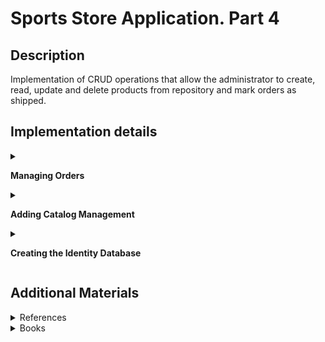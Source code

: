 # Sports Store Application. Part 4

## Description

Implementation of CRUD operations that allow the administrator to create, read, update and delete products from repository and mark orders as shipped.

## Implementation details

<details>
<summary>

**Managing Orders**
</summary>

- Go to the cloned repository of the previous step `Sport Store Application. Part 3`. 

- Switch to the `sports-store-application-4` branch and do a fast-forward merge according to changes from the `main` branch.

```
$ git checkout sports-store-application-4

$ git merge main --ff

```
- Continue your work in Visual Studio or other IDE.

- Build project, run application and request http://localhost:5000/. All functionalities implemented in the previous step should work.

- Create and add to `Controllers` folder a separate `AdminController` controller class for managing orders shipping and the product catalog.

```
using Microsoft.AspNetCore.Mvc;
using SportsStore.Models;
using SportsStore.Models.Repository;

namespace SportsStore.Controllers
{
    [Route("Admin")]
  ➥public class AdminController : Controller
    {
        private IStoreRepository storeRepository;
        private IOrderRepository orderRepository;

        public AdminController(IStoreRepository storeRepository, IOrderRepository orderRepository) 
            => (this.storeRepository, this.orderRepository) = (storeRepository, orderRepository);

        [Route("Orders")]
        public ViewResult Orders() => View(orderRepository.Orders);

        [Route("Products")]
        public ViewResult Products() => View(storeRepository.Products);
    }
}

```
`In the future a routing attributes will be used to routing support.`

- Add the `AdminNavigationMenuViewComponent.cs` class file to `Components` folder.

```
using Microsoft.AspNetCore.Mvc;

namespace SportsStore.Components
{
  ➥public class AdminNavigationMenuViewComponent : ViewComponent
    {
        public IViewComponentResult Invoke()
        {
            ViewBag.Selection = Request.Path.Value ?? "Products";

            return View(new string[] { "Orders", "Products" });
        }
    }
}
```
- Add the `Default.cshtml` Razor View file in the `Views/Shared/Components/AdminNavigationMenu` folder.

```
@model IEnumerable<string>

<div class="d-grid gap-2">
    @foreach (string category in Model)
    {
        <a class="btn @(((string)ViewBag.Selection).Contains(category) ? "btn-primary" : "btn-outline-secondary")"
           asp-action="@category" asp-controller="Admin">
            @category
        </a>
    }
</div>
```
- To create the layout view for the administration tools, add to the `Views/Admin` folder a `_AdminLayout.cshtml` Layout Razor View.  
```
<!DOCTYPE html>
<html>
<head>
    <meta name="viewport" content="width=device-width" />
    <title>SportsStore</title>
    <link href="/lib/bootstrap/css/bootstrap.min.css" rel="stylesheet" />
</head>
<body>
    <div class="bg-info text-white p-2">
        <div class="container-fluid">
            <span class="navbar-brand">SPORTS STORE Administration</span>
        </div>
    </div>
    <div class="container-fluid">
        <div class="row p-2">
            <div class="col-3">
                <vc:admin-navigation-menu />
            </div>
            <div class="col-9">
                @RenderBody()
            </div>
        </div>
    </div>
</body>
</html>
```
- To complete the initial setup, add the views that will provide the administration tools, although they will contain placeholder messages at first. Add a `Orders.cshtml` Razor View file to the `Views/Admin` folder with the content shown below.

```
@model IQueryable<Order>

@{
    Layout = "_AdminLayout";
}

<h4>This is the orders information.</h4>
```
and add a `Products.cshtml` Razor View file to the `Views/Admin` folder with the content shown below.

```
@model IQueryable<Product>

@{
    Layout = "_AdminLayout";
}

<h4>This is the products information.</h4>

```
- Build project, run application and request http://localhost:5000/Admin/Orders 

![](Images/4.1.png)

and http://localhost:5000/Admin/Products.

![](Images/4.2.png)

- To create a simple administration tool that will let to view the orders that have been received and mark them as shipped, at first change the data model so that adminstator can record which orders have been shipped. Add a `Shipped` property in the `Order` class (the `Order.cs` file in the `Models` Folder)

```
using System.ComponentModel.DataAnnotations;
using Microsoft.AspNetCore.Mvc.ModelBinding;

namespace SportsStore.Models
{
    public class Order
    {
        . . .

        [BindNever]
      ➥public bool Shipped { get; set; }

        . . .
    }
}

```
- To update the database to reflect the addition of the `Shipped` property to the `Order` class, open a new command prompt or PowerShell window, navigate to the SportsStore project folder and run the following command: 

```
dotnet ef migrations add ShippedOrders

```
_The migration will be applied automatically when the application is started and the `SeedData` class calls the `Migrate` method provided by Entity Framework Core._

- Add to `AdminController` class `MarkShipped` method that will be receive a POST request that specifies the Id of an order, which is used to locate the corresponding `Order` object from the repository so that the `Shipped` property can be set to `true` and saved and  `Reset` method  that will be receive a POST request that specifies the `Id` of an order, which is used to locate the corresponding `Order` object from the repository so that the `Shipped` property can be set to `false` and saved

```
using Microsoft.AspNetCore.Mvc;
using SportsStore.Models;
using SportsStore.Models.Repository;

namespace SportsStore.Controllers
{
    [Route("Admin")]
    public class AdminController : Controller
    {
        . . .

        [HttpPost]
        [Route("MarkShipped")]
      ➥public IActionResult MarkShipped(int orderId)
        {
            Order? order = orderRepository.Orders.FirstOrDefault(o => o.OrderId == orderId);

            if (order != null)
            {
                order.Shipped = true;
                orderRepository.SaveOrder(order);
            }

            return RedirectToAction("Orders");
        }

        [HttpPost]
        [Route("Reset")]
      ➥public IActionResult Reset(int orderId)
        {
            Order? order = orderRepository.Orders.FirstOrDefault(o => o.OrderId == orderId);

            if (order != null)
            {
                order.Shipped = false;
                orderRepository.SaveOrder(order);
            }

            return RedirectToAction("Orders");
        }
    }
}
```
- To avoid duplicating code and content, create and add to the `Views/Order` folder a `_OrderTable.cshtml` Razor Partial View that displays a table without knowing which category of order it is dealing with the content shown below

```
@model (IQueryable<Order> Orders, string TableTitle, string ButtonLabel, string CallbackMethodName)

<table class="table table-sm table-striped table-bordered">
    <thead>
        <tr><th colspan="5" class="text-center">@Model.TableTitle</th></tr>
    </thead>
    <tbody>
        @if (Model.Orders.Any())
        {
            @foreach (Order o in Model.Orders)
            {
                <tr>
                    <td>@o.Name</td>
                    <td>@o.Zip</td>
                    <th>Product</th>
                    <th>Quantity</th>
                    <td>
                        <form asp-action=@Model.CallbackMethodName method="post">
                            <input type="hidden" name="OrderId" value="@o.OrderId" />
                            <button type="submit" class="btn btn-sm btn-danger">
                                @Model.ButtonLabel
                            </button>
                        </form>
                    </td>
                </tr>
                @foreach (CartLine line in o.Lines)
                {
                    <tr>
                        <td colspan="2"></td>
                        <td>@line.Product.Name</td>
                        <td>@line.Quantity</td>
                        <td></td>
                    </tr>
                }
            }
        }
        else
        {
            <tr><td colspan="5" class="text-center">No Orders</td></tr>
        }
    </tbody>
</table>
```
- Change a `Orders.cshtml` Razor View that gets the `Order` data from the database and uses the `_OrderTable.cshtml` Razor Partial View to display it to the user

```
  @model IQueryable<Order>
  
  @{
      Layout = "_AdminLayout";
      var unshippedOrders = Model.Where(o => !o.Shipped);
      var shippedOrders = Model.Where(o => o.Shipped);
  }
  
➥<partial name="_OrderTable" model='(unshippedOrders, "Unshipped Orders", "Ship", "MarkShipped")' />
➥<partial name="_OrderTable" model='(shippedOrders, "Shipped Orders", "Reset", "Reset")' />
  
  <form asp-action="Orders" method="post">
      <button class="btn btn-info">Refresh Data</button>
  </form>
```
- To see your changes, build project, run application and request http://localhost:5000/Admin/Orders.

![](Images/4.3.png)

- To see the new features, request http://localhost:5000, and create an order. Once you have at least one order in the database, request http://localhost:5000/Admin/Orders, and you will see a summary of the order you created displayed in the `Unshipped Orders table`. Click the `Ship` button, and the order will be updated and moved to the `Shipped Orders table`, as shown below

![](Images/4.4.png)

![](Images/4.5.png)

Click the `Reset` button, and the order will be updated and moved to the `Unshipped Orders table`, as shown below

![](Images/4.6.png)

- Add and view changes and than commit.

```
$ dotnet build
$ dotnet run
$ git status
$ git add *.cs *.cshtml *.csproj
$ git diff --staged
$ git commit -m "Managing Orders."

```

</details>

<details>
<summary>

**Adding Catalog Management**

</summary>


- To add the features that allow a administrator to create, modify and delete products add new methods to the `IStoreRepository` interface

```
namespace SportsStore.Models.Repository
{
    public interface IStoreRepository
    {
        IQueryable<Product> Products { get; }

      ➥void SaveProduct(Product p);

      ➥void CreateProduct(Product p);

      ➥void DeleteProduct(Product p);
    }
}

```

- Add implementation of this methods in the `EFStoreRepository` class (in `EFStoreRepository.cs` file in the `SportsStore/Models` folder)

```
namespace SportsStore.Models.Repository
{
    public class EFStoreRepository : IStoreRepository
    {
        private StoreDbContext context;

        public EFStoreRepository(StoreDbContext ctx)
        {
            this.context = ctx;
        }

        public IQueryable<Product> Products => this.context.Products;

      ➥public void CreateProduct(Product p)
        {
            context.Add(p);
            context.SaveChanges();
        }

      ➥public void DeleteProduct(Product p)
        {
            context.Remove(p);
            context.SaveChanges();
        }

      ➥public void SaveProduct(Product product)
        {
            if (product.ProductId == 0)
            {
                context.Products.Add(product);
            }
            else
            {
                Product? dbEntry = context.Products?.FirstOrDefault(p => p.ProductId == product.ProductId);

                if (dbEntry != null)
                {
                    dbEntry.Name = product.Name;
                    dbEntry.Description = product.Description;
                    dbEntry.Price = product.Price;
                    dbEntry.Category = product.Category;
                }
            }

            context.SaveChanges();
        }
    }
}

```
- To validate the values the user provides when editing or creating `Product` objects, add validation attributes to the `Product` data model class

```
using System.ComponentModel.DataAnnotations;
using System.ComponentModel.DataAnnotations.Schema;

namespace SportsStore.Models
{
    public class Product
    {
        public long ProductId { get; set; }

      ➥[Required(ErrorMessage = "Please enter a product name")]
        public string Name { get; set; } = string.Empty;

      ➥[Required(ErrorMessage = "Please enter a description")]
        public string Description { get; set; } = string.Empty;

      ➥[Required]
      ➥[Range(0.01, double.MaxValue, ErrorMessage = "Please enter a positive price")]
        [Column(TypeName = "decimal(8, 2)")]
        public decimal Price { get; set; }

      ➥[Required(ErrorMessage = "Please specify a category")]
        public string Category { get; set; } = string.Empty;
    }
}

```
- To provide the administrator a table of products with links to check, edit and delete, replace the contents of the `Products.cshtml` file with those shown below

```
@model IQueryable<Product>

@{
    Layout = "_AdminLayout";
}

<table class="table table-sm table-striped table-bordered">
    <thead>
        <tr>
            <th>Id</th>
            <th>Name</th>
            <th>Category</th>
            <th>Price</th>
            <td />
        </tr>
    </thead>
    <tbody>
        @if (Model?.Count() > 0)
        {
            @foreach (Product p in Model)
            {
                <tr>
                    <td>@p.ProductId</td>
                    <td>@p.Name</td>
                    <td>@p.Category</td>
                    <td>@p.Price.ToString("c")</td>
                    <td>
                        <a class="btn btn-info btn-sm" asp-controller="Admin" asp-action="Details" asp-route-productId="@p.ProductId">
                            Details
                        </a>
                        <a class="btn btn-warning btn-sm" asp-controller="Admin" asp-action="Edit" asp-route-productId="@p.ProductId">
                            Edit
                        </a>
                        <a class="btn btn-danger btn-sm" asp-controller="Admin" asp-action="Delete" asp-route-productId="@p.ProductId">
                            Delete
                        </a>
                    </td>
                </tr>
            }
        }
        else
        {
            <tr>
                <td colspan="5" class="text-center">No Products</td>
            </tr>
        }
    </tbody>
</table>

<a class="btn btn-primary" asp-controller="Admin" asp-action="Create">Create</a>    
```

- Restart ASP.NET Core and request http://localhost:5000/Admin/Products

![](Images/4.7.png)

- To display all the fields for a single `Product` object add an `Details` action method in the `AdminController` class

```
using Microsoft.AspNetCore.Mvc;
using SportsStore.Models;
using SportsStore.Models.Repository;

namespace SportsStore.Controllers
{
    [Route("Admin")]
    public class AdminController : Controller
    {
        . . .
        [Route("Admin/Details/{productId:int}")]
      ➥public ViewResult Details(int productId)
            => View(storeRepository.Products.FirstOrDefault(p => p.ProductId == productId));
        . . .
}
```
and a `Details.cshtml` Razor View to the `Views/Admin` folder.

```
@model SportsStore.Models.Product?

@{
    Layout = "_AdminLayout";
}

<h3 class="bg-info text-white text-center p-1">Details</h3>

<table class="table table-sm table-bordered table-striped">
    <tbody>
        <tr>
            <th>Id</th>
            <td>@Model?.ProductId</td>
        </tr>
        <tr>
            <th>Name</th>
            <td>@Model?.Name</td>
        </tr>
        <tr>
            <th>Description</th>
            <td>@Model?.Description</td>
        </tr>
        <tr>
            <th>Category</th>
            <td>@Model?.Category</td>
        </tr>
        <tr>
            <th>Price</th>
            <td>@Model?.Price.ToString("C")</td>
        </tr>
    </tbody>
</table>

<a class="btn btn-warning" asp-controller="Admin" asp-action="Edit" asp-route-productId="@Model?.ProductId">Edit</a>
<a class="btn btn-secondary" asp-controller="Admin" asp-action="Products">Back</a>
```
- Restart ASP.NET Core, request http://localhost:5000/Admin/Products and click `Details` link for some product.

![](Images/4.8.png)

- To implement the abilities to edit and to create of a single `Product` object, add the `Edit` and `Create` action methods accordingly in the `AdminController` class.
```
[Route("Admin")]
public class AdminController : Controller
{
    . . .

    [Route("Products/Edit/{productId:long}")]
  ➥public ViewResult Edit(int productId)
    {
        return View(storeRepository.Products.FirstOrDefault(p => p.ProductId == productId));
    }

    [HttpPost]
    [Route("Products/Edit/{productId:long}")]
  ➥public IActionResult Edit(Product product)
    {
        if (ModelState.IsValid)
        {
            storeRepository.SaveProduct(product);
            return RedirectToAction("Products");
        }

        return View(product);
    }

    [Route("Products/Create")]
  ➥public ViewResult Create()
    {
        return View(new Product());
    }

    [HttpPost]
    [Route("Products/Create")]
  ➥public IActionResult Create(Product product)
    {
        if (ModelState.IsValid)
        {
            storeRepository.SaveProduct(product);
            return RedirectToAction("Products");
        }
        return View(product);
    }
}
```
- To support the operations to create and edit data, add a `_Editor.cshtml` Razor Partial View to the `Views/Admin` folder.

```
@model (Product Product, string ThemeColor, string TitleText, string CallbackMethodName)

@{
    Product product = Model.Product;
}

<h3 class="bg-@Model.ThemeColor text-white text-center p-1">@Model.TitleText a Product</h3>
<div class="row">
    <div class="col-md-4">
        <form asp-action="@Model.CallbackMethodName" asp-controller="Admin" method="post">
            <div asp-validation-summary="ModelOnly" class="text-danger"></div>
            @if (product.ProductId != 0)
            {
                <div class="form-group">
                    <label asp-for="@product.ProductId" class="control-label"></label>
                    <input asp-for="@product.ProductId" class="form-control" readonly/>
                </div>
            }
            <div class="form-group">
                <label asp-for="@product.Name" class="control-label"></label>
                <input asp-for="@product.Name" class="form-control" />
                <span asp-validation-for="@product.Name" class="text-danger"></span>
            </div>
            <div class="form-group">
                <label asp-for="@product.Description" class="control-label"></label>
                <input asp-for="@product.Description" class="form-control" />
                <span asp-validation-for="@product.Description" class="text-danger"></span>
            </div>
            <div class="form-group">
                <label asp-for="@product.Price" class="control-label"></label>
                <input asp-for="@product.Price" class="form-control" />
                <span asp-validation-for="@product.Price" class="text-danger"></span>
            </div>
            <div class="form-group">
                <label asp-for="@product.Category" class="control-label"></label>
                <input asp-for="@product.Category" class="form-control" />
                <span asp-validation-for="@product.Category" class="text-danger"></span>
            </div>
            <div class="mt-2">
                <button type="submit" class="btn btn-@Model.ThemeColor">Save</button>
                <a class="btn btn-secondary" asp-controller="Admin" asp-action="Products">Cancel</a>
            </div>
        </form>
    </div>
</div>
```

- To see the editor work, restart ASP.NET Core, request http://localhost:5000/Admin/Products, and click the `Edit` button
  
![](Images/4.9.png)  

or request http://localhost:5000/Admin/Products, and click the `Create` button.
  
![](Images/4.10.png)   

- Click the `Save` button without filling out the form fields, and you will see the validation errors that Razor produces automatically, as shown below.

![](Images/4.11.png)

- Fill out the form and click `Save` again, and you will see the product you created displayed in the table.

![](Images/4.12.png)

- In order the application to perform client-side validation based on the data annotations applied to the domain model class add the JavaScript libraries that provide the client-side feature to the application. To install the [client-side](https://docs.microsoft.com/en-us/aspnet/core/client-side/libman/libman-cli?view=aspnetcore-3.1) package, use a PowerShell command prompt to run the following commands (or use [Visual Studio possibilities](https://docs.microsoft.com/en-us/aspnet/core/client-side/libman/libman-vs?view=aspnetcore-6.0))

```
libman install jquery@3.6.1 -d wwwroot/lib/jquery
libman install jquery-validate@1.19.5 -d wwwroot/lib/jquery-validate
libman install jquery-validation-unobtrusive@4.0.0 -d wwwroot/lib/jquery-validationunobtrusive
```
The `libman.json` file looks like this

```
{
  "version": "1.0",
  "defaultProvider": "cdnjs",
  "libraries": [
    {
      "library": "bootstrap@5.2.0",
      "destination": "wwwroot/lib/bootstrap"
    },
    {
      "provider": "cdnjs",
      "library": "font-awesome@6.1.2",
      "destination": "wwwroot/lib/font-awesome/"
    },
    {
      "provider": "cdnjs",
      "library": "jquery@3.6.1",
      "destination": "wwwroot/lib/jquery/"
    },
    {
      "provider": "cdnjs",
      "library": "jquery-validate@1.19.5",
      "destination": "wwwroot/lib/jquery-validate/"
    },
    {
      "provider": "cdnjs",
      "library": "jquery-validation-unobtrusive@4.0.0",
      "destination": "wwwroot/lib/jquery-validation-unobtrusive/"
    }
  ]
}
```
- Add `script` tag and `Scripts` Razor Section to the `_AdminLayout` Layout Razor View.

```
  <!DOCTYPE html>
  <html>
  . . .
  
➥<script src="~/lib/jquery/dist/jquery.min.js"></script>
➥@await RenderSectionAsync("Scripts", required: false)
  
  </body>
  </html>
```
- Add `_ValidationScriptsPartial.cshtml` Razor Partial View in the `Views/Shared` folder.

```
<script src="~/lib/jquery-validation/dist/jquery.validate.min.js"></script>
<script src="~/lib/jquery-validation-unobtrusive/jquery.validate.unobtrusive.min.js"></script>
```

- Call `_ValidationScriptsPartial` Razor Partial View in the `Create` Razor View

```
  @model SportsStore.Models.Product
  
  @{
      Layout = "_AdminLayout";
  }
  
  <partial name="_Editor" model='(@Model, "primary", "Create" , "Create")' />
  
  @section Scripts
  {
    ➥<partial name="_ValidationScriptsPartial" />
  }
```
and `Edit` Razor View.

```
  @model SportsStore.Models.Product
  
  @{
      Layout = "_AdminLayout";
  }
  
  <partial name="_Editor" model='(@Model, "warning", "Edit" , "Edit")' />
  
  @section Scripts
  {
    ➥<partial name="_ValidationScriptsPartial" />
  }
```
- To test the client-side validation feature, restart ASP.NET Core, request http://localhost:5000/Admin/Products, and click the `Create` or `Edit` button. The error message looks like the ones generated by server-side validation, but if you enter text into the field, you will see the error message disappear immediately as the JavaScript code responds to the user interaction.
  
![](Images/4.13.png)  

- To support delete operation add `Delete` and `DeleteProduct` action methods to the `AdminController` controller

```
using Microsoft.AspNetCore.Mvc;
using SportsStore.Models;
using SportsStore.Models.Repository;

namespace SportsStore.Controllers
{
    [Route("Admin")]
    public class AdminController : Controller
    {
        . . .

        [Route("Products/Delete/{productId:long}")]
      ➥public IActionResult Delete(int productId)
            => View(storeRepository.Products.FirstOrDefault(p => p.ProductId == productId));

        [HttpPost]
        [Route("Products/Delete/{productId:long}")]
      ➥public IActionResult DeleteProduct(int productId)
        {
            var product = storeRepository.Products.FirstOrDefault(p => p.ProductId == productId);
            storeRepository.DeleteProduct(product);
            return RedirectToAction("Products");
        }
    }
}

```
- To avoid duplicating code and content for delete and details operations add to the `Views/Admin` folder a `_ProductInfo.cshtml` Razor Partial View that displays information about a single `Product` object

```
@model SportsStore.Models.Product?

<table class="table table-sm table-bordered table-striped">
    <tbody>
    <tr>
        <th>Id</th>
        <td>@Model?.ProductId</td>
    </tr>
    <tr>
        <th>Name</th>
        <td>@Model?.Name</td>
    </tr>
    <tr>
        <th>Description</th>
        <td>@Model?.Description</td>
    </tr>
    <tr>
        <th>Category</th>
        <td>@Model?.Category</td>
    </tr>
    <tr>
        <th>Price</th>
        <td>@Model?.Price.ToString("C")</td>
    </tr>
    </tbody>
</table>
```
- Change `Details.cshtml` Razor View file.

```
  @model SportsStore.Models.Product?
  
  @{
      Layout = "_AdminLayout";
  }
  
  <h3 class="bg-info text-white text-center p-1">Details</h3>
  
➥<partial name="_ProductInfo" model="@Model" />
  
  <a class="btn btn-warning" asp-controller="Admin" asp-action="Edit" asp-route-productId="@Model?.ProductId">Edit</a>
  <a class="btn btn-secondary" asp-controller="Admin" asp-action="Products">Back</a>
```
- Add `Delete.cshtml` Razor View to the `Views/Admin` folder.

```
  @model SportsStore.Models.Product
  
  @{
      Layout = "_AdminLayout";
  }
  
  <h3 class="bg-danger text-white text-center p-1">Are you sure you want to delete this?</h3>
  
  <partial name="_ProductInfo" model="@Model" />
  
  <form asp-action="Delete" asp-controller="Admin" method="post">
      <input type="submit" class="btn btn-danger" value="Delete" />
      <a class="btn btn-secondary" asp-controller="Admin" asp-action="Products">Back</a>
  </form>
```
-  Restart ASP.NET Core, request http://localhost:5000/Admin/Products, and click a `Delete` button to remove an object from the database.

![](Images/4.14.png)

- Add and view changes and than commit.

```
$ dotnet build
$ dotnet run
$ git status
$ git add *.cs *.cshtml *.json *.csproj
$ git diff --staged
$ git commit -m "Adding Catalog Management."
```
</details>

<details>
<summary>

**Creating the Identity Database**
</summary>

- To add the package that contains the ASP.NET Core Identity support for Entity Framework Core, use a PowerShell command prompt to run the command shown below in the `SportsStore` folder

```
dotnet add package Microsoft.AspNetCore.Identity.EntityFrameworkCore --version 6.0.0
```
- Create a database context file that will act as the bridge between the database and the `Identity` model objects it provides access to. Add a class file called `AppIdentityDbContext.cs` to the `Models` folder and used it to define the class shown below.

```
using Microsoft.AspNetCore.Identity;
using Microsoft.AspNetCore.Identity.EntityFrameworkCore;
using Microsoft.EntityFrameworkCore;

namespace SportsStore.Models
{
  ➥public class AppIdentityDbContext : IdentityDbContext<IdentityUser>
    {
        public AppIdentityDbContext(DbContextOptions<AppIdentityDbContext> options)
            : base(options) { }
    }
}
```
- Add the `"IdentityConnection": "Server=(localdb)\\MSSQLLocalDB;Database=Identity;MultipleActiveResultSets=true"` connection string to the `appsettings.json` file of the `SportsStore` project.

```
{
  "Logging": {
    "LogLevel": {
      "Default": "Information",
      "Microsoft.AspNetCore": "Warning"
    }
  },
  "AllowedHosts": "*",
  "ConnectionStrings": {
    "SportsStoreConnection": "Server=(localdb)\\MSSQLLocalDB;Database=SportsStoreDb;MultipleActiveResultSets=true",
  ➥"IdentityConnection": "Server=(localdb)\\MSSQLLocalDB;Database=Identity;MultipleActive,ResultSets=true"
  }
}
```
- Configure Identity in the `Program.cs` file in the `SportsStore` Folder. 

```
  using Microsoft.EntityFrameworkCore;
  using SportsStore.Models;
  using SportsStore.Models.Repository;
  using Microsoft.AspNetCore.Identity;
  
  var builder = WebApplication.CreateBuilder(args);
  
  builder.Services.AddControllersWithViews();
  
  builder.Services.AddDbContext<StoreDbContext>(opts =>
  {
      opts.UseSqlServer(builder.Configuration["ConnectionStrings:SportsStoreConnection"]);
  });
  
  builder.Services.AddScoped<IStoreRepository, EFStoreRepository>();
  builder.Services.AddScoped<IOrderRepository, EFOrderRepository>();
  builder.Services.AddDistributedMemoryCache();
  builder.Services.AddSession();
  builder.Services.AddScoped<Cart>(SessionCart.GetCart);
  builder.Services.AddSingleton<IHttpContextAccessor, HttpContextAccessor>();
  
➥builder.Services.AddDbContext<AppIdentityDbContext>(options => options.UseSqlServer(builder.Configuration["ConnectionStrings:IdentityConnection"]));
➥builder.Services.AddIdentity<IdentityUser, IdentityRole>().AddEntityFrameworkStores<AppIdentityDbContext>();
  
  var app = builder.Build();
  
  if (app.Environment.IsProduction())
  {
      app.UseExceptionHandler("/Error");
  }
  
  app.UseStatusCodePages();
  app.UseStaticFiles();
  app.UseSession();
  
➥app.UseAuthentication();
➥app.UseAuthorization();
  
  app.MapControllerRoute(
      "categoryPage",
      "Products/{category}/Page{productPage:int}",
      new { Controller = "Home", action = "Index" });
  
  app.MapControllerRoute(
      "shoppingCart",
      "Cart",
      new { Controller = "Cart", action = "Index" });
  
  app.MapControllerRoute(
      "category",
      "Products/{category}",
      new { Controller = "Home", action = "Index", productPage = 1 });
  
  app.MapControllerRoute(
      "pagination",
      "Products/Page{productPage:int}",
      new { Controller = "Home", action = "Index", productPage = 1 });
  
  app.MapControllerRoute(
      "default",
      "/",
      new { Controller = "Home", action = "Index" });
  
  app.MapControllerRoute(
      "checkout",
      "Checkout",
      new { Controller = "Order", action = "Checkout" });
  
  app.MapControllerRoute(
      "remove",
      "Remove",
      new { Controller = "Cart", action = "Remove" });
  
  app.MapControllerRoute(
      "error",
      "Error",
      new { Controller = "Home", action = "Error" });
  
  SeedData.EnsurePopulated(app);
  IdentitySeedData.EnsurePopulated(app);
  
  app.Run();
```
The Entity Framework Core configuration has been extended to register a `AppIdentityDbContext` context class and use the `AddIdentity` method to configure identity services using built-in classes to represent users and roles. Calling the `UseAuthentication` and `UseAuthorization` methods is necessary to set up intermediate components that implement the security policy.

- To define the schema and apply it to the databa use the Entity Framework Core migrations feature. 

```
dotnet ef migrations add Initial --context AppIdentityDbContext

```
Once Entity Framework Core has generated the initial migration, run the following command in the `SportsStore` folder to create the database and apply the migration.

```
dotnet ef database update --context AppIdentityDbContext

```
The result is a new LocalDB database called `Identity` that you can inspect, for example, using the Visual Studio SQL Server Object Explorer.

- To explicitly create the `Admin` user by seeding the database when the application starts add a class file called `IdentitySeedData.cs` to the `Models` folder and defined the static class shown below. The Contents of the `IdentitySeedData.cs` File in the `SportsStore/Models` folder.

```
using Microsoft.AspNetCore.Identity;
using Microsoft.EntityFrameworkCore;

namespace SportsStore.Models
{
  ➥public static class IdentitySeedData
    {
        private const string adminUser = "Admin";
        private const string adminPassword = "Secret123$";

        public static async void EnsurePopulated(IApplicationBuilder app)
        {
            AppIdentityDbContext context = app.ApplicationServices
                .CreateScope().ServiceProvider
                .GetRequiredService<AppIdentityDbContext>();

            if (context.Database.GetPendingMigrations().Any())
            {
                context.Database.Migrate();
            }

            UserManager<IdentityUser> userManager = app.ApplicationServices
                .CreateScope().ServiceProvider
                .GetRequiredService<UserManager<IdentityUser>>();

            IdentityUser user = await userManager.FindByNameAsync(adminUser);

            if (user is null)
            {
                user = new IdentityUser("Admin")
                {
                    Email = "admin@example.com", 
                    PhoneNumber = "555-1234"
                };

                await userManager.CreateAsync(user, adminPassword);
            }
        }
    }
}

```
This code ensures the database is created and up-to-date and uses the `UserManager<T>` class, which is provided as a service by ASP.NET Core Identity for managing users. The database is searched for the `Admin` user account, which is created—with a password of `Secret123$` —if it is not present. Do not change the hard-coded password in this example because Identity has a validation policy that requires passwords to contain a number and range of characters. 

- To ensure that the Identity database is seeded when the application starts, add the `IdentitySeedData.EnsurePopulated(app)` statement shown below to the `Program.cs` file.

```
  . . .
  SeedData.EnsurePopulated(app);
➥IdentitySeedData.EnsurePopulated(app);
  
  app.Run();
```
_If you need to reset the Identity database, then run the following command:_

```
dotnet ef database drop --force --context AppIdentityDbContext

```
_Restart the application, and the database will be re-created and populated with seed data._

-To restrict access to the administrative actions in the `AdminController` use The `Authorize` attribute

``` 
➥[Authorize]
  [Route("Admin")]
  public class AdminController : Controller
  {
      . . .
  }
```
When an unauthenticated user sends a request that requires authorization, the user is redirected to the `/Account/Login` URL, which the application can use to prompt the user for their credentials.

- To implement basic authorization policy add in the `SportsStore/Models/ViewModels` folder a `LoginViewModel.cs` class file that presents the user’s credentials 

```
using System.ComponentModel.DataAnnotations;

namespace SportsStore.Models.ViewModels
{
  ➥public class LoginViewModel
    {
        [Required]
        public string? Name { get; set; }

        [Required]
        public string? Password { get; set; }

        public string ReturnUrl { get; set; } = "/";
    }
}
```
- Than add `AccountController` class (in the `AccountController.cs` file in the `SportsStore/Controllers` folder)

```
using Microsoft.AspNetCore.Authorization;
using Microsoft.AspNetCore.Identity;
using Microsoft.AspNetCore.Mvc;
using SportsStore.Models.ViewModels;

namespace SportsStore.Controllers
{
    [Authorize]
    [Route("Account")]
    
  ➥public class AccountController : Controller
    {
        private UserManager<IdentityUser> userManager;
        private SignInManager<IdentityUser> signInManager;

        public AccountController(UserManager<IdentityUser> userManager, SignInManager<IdentityUser> signInManager)
        {
            this.userManager = userManager;
            this.signInManager = signInManager;
        }

        [Route("Login")]
        [AllowAnonymous]
        public ViewResult Login(string returnUrl = "/")
        {
            return View(new LoginViewModel
            {
                ReturnUrl = returnUrl
            });
        }

        [HttpPost]
        [Route("Login")]
        [AllowAnonymous]
        [ValidateAntiForgeryToken]
        public async Task<IActionResult> Login(LoginViewModel loginViewModel)
        {
            if (ModelState.IsValid)
            {
                IdentityUser user = await userManager.FindByNameAsync(loginViewModel.Name);
                
                if (user != null)
                {
                    await signInManager.SignOutAsync();

                    if ((await signInManager.PasswordSignInAsync(user, loginViewModel.Password, false, false)).Succeeded)
                    {
                        return RedirectToAction("Products", "Admin");
                    }
                }

                ModelState.AddModelError(string.Empty, "Invalid name or password.");
            }

            return View(loginViewModel);
        }

        [Route("Logout")]
        public async Task<IActionResult> Logout(string returnUrl = "/")
        {
            await signInManager.SignOutAsync();
            return RedirectToAction("Login", returnUrl);
        }
    }
}

```
- To provide the `Login` method with a view to render, created the `Views/Account` folder and added a `Login.cshtml` Razor View  with the contents shown below

```
@model SportsStore.Models.ViewModels.LoginViewModel

@{
    Layout = null;
}
<!DOCTYPE html>
<html>
<head>
    <meta name="viewport" content="width=device-width" />
    <title>SportsStore</title>
    <link href="/lib/bootstrap/css/bootstrap.min.css" rel="stylesheet" />
</head>
<body>

    <div class="bg-info text-white p-2">
        <span class="navbar-brand m-lg-2">SPORTS STORE</span>
    </div>
    <div class="row">
        <div class="col-md-4">
            <form asp-action="Login" asp-controller="Account" method="post">
                <div asp-validation-summary="ModelOnly" class="text-danger"></div>
                <div class="form-group">
                    <label asp-for="Name" class="control-label"></label>
                    <input asp-for="Name" class="form-control" />
                    <span asp-validation-for="Name" class="text-danger"></span>
                </div>
                <div class="form-group">
                    <label asp-for="Password" class="control-label"></label>
                    <input asp-for="Password" type="password" class="form-control" />
                    <span asp-validation-for="Password" class="text-danger"></span>
                </div>
                <div class="form-group">
                    <input asp-for="ReturnUrl" type="hidden" class="form-control" />
                </div>
                <div class="form-group">
                    <button class="btn btn-primary mt-2" type="submit">Log In</button>
                </div>
            </form>
        </div>
    </div>

</body>
</html>
```
- The final step is a change to the shared administration layout to add a button that will log out the current user by sending a request to the Logout action, as shown below. This is a useful feature that makes it easier to test the application, without which you would need to clear the browser’s cookies to return to the unauthenticated state. Add a Logout Button in the `_AdminLayout` Razor View in the `_AdminLayout.html` file in the `SportsStore/Views/Admin` Folder

```
<!DOCTYPE html>
<html>
<head>
    <meta name="viewport" content="width=device-width" />
    <title>SportsStore</title>
    <link href="/lib/bootstrap/css/bootstrap.min.css" rel="stylesheet" />
</head>
<body>
    <div class="bg-info text-white p-2">
        <div class="container-fluid">
            <div class="row">
                <div class="col">
                    <span class="navbar-brand ml-2">SPORTS STORE Administration</span>
                </div>
                <div class="col-2 text-right">
                    <a class="btn btn-sm btn-primary" asp-controller="Account" asp-action="Login">Log Out</a>
                </div>
            </div>
        </div>
    </div>
    . . .
</html>
```
- At the moment, the application is configured to use the developer-friendly error pages, which provide helpful information when a problem occurs. This is not information that end users should see, so add a `Error` Razor View in `Error.cshtml` file to the `Views/Shared` folder with the content shown below

```
@{
    Layout = null;
}

<!DOCTYPE html>
<html>
<head>
    <meta name="viewport" content="width=device-width" />
    <link href="/lib/bootstrap/css/bootstrap.min.css" rel="stylesheet" />
    <title>Error</title>
</head>
<body class="text-center">
    <h2 class="text-danger">Error.</h2>
    <h3 class="text-danger">An error occurred while processing your request.</h3>
</body>
</html>
```
- Than add `Error` action method to `HomeController` class

```
using System.Diagnostics;
using Microsoft.AspNetCore.Mvc;
using SportsStore.Models.Repository;
using SportsStore.Models.ViewModels;

namespace SportsStore.Controllers
{
    public class HomeController : Controller
    {

        . . .
        
        [ResponseCache(Duration = 0, Location = ResponseCacheLocation.None, NoStore = true)]
      ➥public IActionResult Error()
        {
            return View();
        }
    }
}
```
- Configure Error Handling in the `Program.cs` file in the `SportsStore` Folder.

```
. . .
  var app = builder.Build();
  
➥if (app.Environment.IsProduction())
  {
      app.UseExceptionHandler("/error");
  }
  
  app.UseStaticFiles();
. . .
➥app.MapControllerRoute(
      "error",
      "Error",
      new { Controller = "Home", action = "Error" });
  
  SeedData.EnsurePopulated(app);
  IdentitySeedData.EnsurePopulated(app);
  
  app.Run();
```
- To see error handling change runtime environment on `Production`.

- Commit changes.

```
$ dotnet build
$ git status
$ git add *.cs *.csproj *.cshtml *.json
$ git diff --staged
$ git commit -m "Creating the Identity Database."
```
- Push the local branch to the remote branch.

```
$ git push --set-upstream origin sports-store-application-4

```
- Switch to the `main` branch and do a merge according to changes from the `sports-store-application-4` branch.

```
$ git checkout main
$ git merge sports-store-application-4
```
- Push the changes from the local `main` branch to the remote branch.

```
$ git push

```
</details>

## Additional Materials

<details><summary>References
</summary> 

1. [Minimal APIs overview](https://docs.microsoft.com/en-us/aspnet/core/fundamentals/minimal-apis?view=aspnetcore-6.0)
1. [Get started with ASP.NET Core MVC](https://docs.microsoft.com/en-us/aspnet/core/tutorials/first-mvc-app/start-mvc?view=aspnetcore-6.0&tabs=visual-studio)
1. [Controllers](https://jakeydocs.readthedocs.io/en/latest/mvc/controllers/index.html)
1. [Views](https://jakeydocs.readthedocs.io/en/latest/mvc/views/index.html)
1. [Models](https://jakeydocs.readthedocs.io/en/latest/mvc/models/index.html)
1. [ASP.NET Core MVC with EF Core - tutorial series](https://docs.microsoft.com/en-us/aspnet/core/data/ef-mvc/?view=aspnetcore-6.0)
1. [Persist and retrieve relational data with Entity Framework Core](https://docs.microsoft.com/en-us/learn/modules/persist-data-ef-core/?view=aspnetcore-6.0)

</details>

<details><summary>Books
</summary> 

1. [Pro ASP.NET Core 6. Develop Cloud-Ready Web Applications Using MVC, Blazor, and Razor Pages 9th ed. Edition by Adam Freeman](https://www.amazon.com/Pro-ASP-NET-Core-Cloud-Ready-Applications/dp/1484279565/). Part 1. Chapeter 9. SportsStore: Completing the Cart.
1. [Pro ASP.NET Core 6. Develop Cloud-Ready Web Applications Using MVC, Blazor, and Razor Pages 9th ed. Edition by Adam Freeman](https://www.amazon.com/Pro-ASP-NET-Core-Cloud-Ready-Applications/dp/1484279565/). Part 2. Chapeter 13. Using URL Routing.
1. [Pro ASP.NET Core 6. Develop Cloud-Ready Web Applications Using MVC, Blazor, and Razor Pages 9th ed. Edition by Adam Freeman](https://www.amazon.com/Pro-ASP-NET-Core-Cloud-Ready-Applications/dp/1484279565/). Part 2. Chapeter 14. Using Dependency Injection.
1. [Pro ASP.NET Core 6. Develop Cloud-Ready Web Applications Using MVC, Blazor, and Razor Pages 9th ed. Edition by Adam Freeman](https://www.amazon.com/Pro-ASP-NET-Core-Cloud-Ready-Applications/dp/1484279565/). Part 2. Chapeter 15. Using the Platform Features. Part 1.
1. [Pro ASP.NET Core 6. Develop Cloud-Ready Web Applications Using MVC, Blazor, and Razor Pages 9th ed. Edition by Adam Freeman](https://www.amazon.com/Pro-ASP-NET-Core-Cloud-Ready-Applications/dp/1484279565/). Part 2. Chapeter 16. Using the Platform Features. Part 2.
1. [Pro ASP.NET Core 6. Develop Cloud-Ready Web Applications Using MVC, Blazor, and Razor Pages 9th ed. Edition by Adam Freeman](https://www.amazon.com/Pro-ASP-NET-Core-Cloud-Ready-Applications/dp/1484279565/). Part 2. Chapeter 17. Working with Data.
1. [Pro ASP.NET Core 6. Develop Cloud-Ready Web Applications Using MVC, Blazor, and Razor Pages 9th ed. Edition by Adam Freeman](https://www.amazon.com/Pro-ASP-NET-Core-Cloud-Ready-Applications/dp/1484279565/). Part 3. Chapeter 21. Using Controllers with Views. Part 1.
1. [Pro ASP.NET Core 6. Develop Cloud-Ready Web Applications Using MVC, Blazor, and Razor Pages 9th ed. Edition by Adam Freeman](https://www.amazon.com/Pro-ASP-NET-Core-Cloud-Ready-Applications/dp/1484279565/). Part 3. Chapeter 22. Using Controllers with Views. Part 2.
1. [Pro ASP.NET Core 6. Develop Cloud-Ready Web Applications Using MVC, Blazor, and Razor Pages 9th ed. Edition by Adam Freeman](https://www.amazon.com/Pro-ASP-NET-Core-Cloud-Ready-Applications/dp/1484279565/). Part 3. Chapeter 24. Using View Components.
1. [Pro ASP.NET Core 6. Develop Cloud-Ready Web Applications Using MVC, Blazor, and Razor Pages 9th ed. Edition by Adam Freeman](https://www.amazon.com/Pro-ASP-NET-Core-Cloud-Ready-Applications/dp/1484279565/). Part 3. Chapeter 28. Using Model Binding.
1. [Pro ASP.NET Core 6. Develop Cloud-Ready Web Applications Using MVC, Blazor, and Razor Pages 9th ed. Edition by Adam Freeman](https://www.amazon.com/Pro-ASP-NET-Core-Cloud-Ready-Applications/dp/1484279565/). Part 3. Chapeter 29. Using Model Validation.

</details>
